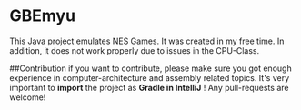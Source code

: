 # GBEmyu
This Java project emulates NES Games. It was created in my free time.
In addition, it does not work properly due to issues in the CPU-Class.

##Contribution
if you want to contribute, please make sure you got enough experience in computer-architecture and assembly related topics. 
It's very important to **import** the project as **Gradle in IntelliJ** ! 
Any pull-requests are welcome!
